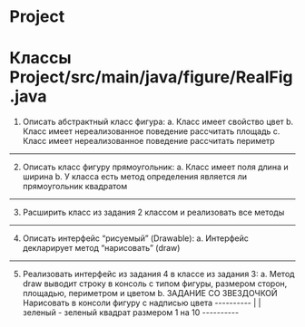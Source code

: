 # Project
Классы Project/src/main/java/figure/RealFig.java
======================================================================
1. Описать абстрактный класс фигура:
a.	Класс имеет свойство цвет
b.	Класс имеет нереализованное поведение рассчитать площадь
c.	Класс имеет нереализованное поведение рассчитать периметр 
---------------------------------------------------------------------------------------------------------------------------
2. Описать класс фигуру прямоугольник:
a.	Класс  имеет поля длина и ширина
b.	У класса есть метод определения является ли прямоугольник квадратом
---------------------------------------------------------------------------------------------------------------------------
3. Расширить класс из задания 2 классом и реализовать все методы
---------------------------------------------------------------------------------------------------------------------------
4. Описать интерфейс “рисуемый” (Drawable):
a.	Интерфейс декларирует метод “нарисовать” (draw)
---------------------------------------------------------------------------------------------------------------------------
5. Реализовать интерфейс из задания 4 в классе из задания 3:
a.	Метод draw выводит строку в консоль с типом фигуры, размером сторон, площадью, периметром и цветом
b.	ЗАДАНИЕ СО ЗВЕЗДОЧКОЙ Нарисовать в консоли фигуру с надписью цвета
		----------
		|          | зеленый - зеленый квадрат размером 1 на 10	
		----------
